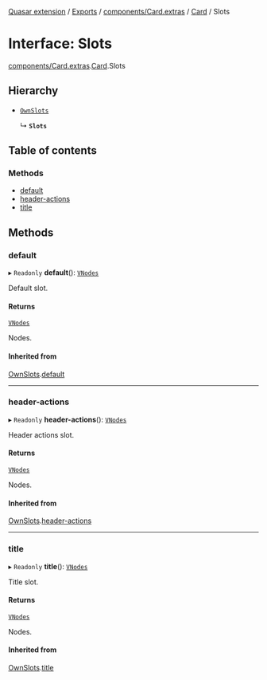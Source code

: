 [Quasar extension](../index.md) / [Exports](../modules.md) / [components/Card.extras](../modules/components_Card_extras.md) / [Card](../modules/components_Card_extras.Card.md) / Slots

# Interface: Slots

[components/Card.extras](../modules/components_Card_extras.md).[Card](../modules/components_Card_extras.Card.md).Slots

## Hierarchy

- [`OwnSlots`](components_Card_extras.Card.OwnSlots.md)

  ↳ **`Slots`**

## Table of contents

### Methods

- [default](components_Card_extras.Card.Slots.md#default)
- [header-actions](components_Card_extras.Card.Slots.md#header-actions)
- [title](components_Card_extras.Card.Slots.md#title)

## Methods

### default

▸ `Readonly` **default**(): [`VNodes`](../modules/components_api_misc.md#vnodes)

Default slot.

#### Returns

[`VNodes`](../modules/components_api_misc.md#vnodes)

Nodes.

#### Inherited from

[OwnSlots](components_Card_extras.Card.OwnSlots.md).[default](components_Card_extras.Card.OwnSlots.md#default)

___

### header-actions

▸ `Readonly` **header-actions**(): [`VNodes`](../modules/components_api_misc.md#vnodes)

Header actions slot.

#### Returns

[`VNodes`](../modules/components_api_misc.md#vnodes)

Nodes.

#### Inherited from

[OwnSlots](components_Card_extras.Card.OwnSlots.md).[header-actions](components_Card_extras.Card.OwnSlots.md#header-actions)

___

### title

▸ `Readonly` **title**(): [`VNodes`](../modules/components_api_misc.md#vnodes)

Title slot.

#### Returns

[`VNodes`](../modules/components_api_misc.md#vnodes)

Nodes.

#### Inherited from

[OwnSlots](components_Card_extras.Card.OwnSlots.md).[title](components_Card_extras.Card.OwnSlots.md#title)
